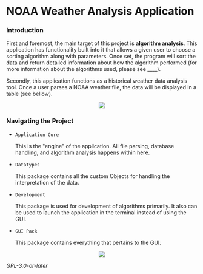 # NOAA Weather Analysis Application

### Introduction

  First and foremost, the main target of this project is **algorithm analysis**. This application has functionality built into it that allows a given user to choose a sorting algorithm along with parameters. Once set, the program will sort the data and return detailed information about how the algorithm performed (for more information about the algorithms used, please see ____).

  Secondly, this application functions as a historical weather data analysis tool. Once a user parses a NOAA weather file, the data will be displayed in a table (see bellow).
  
  <p align="center">
  <img src="https://user-images.githubusercontent.com/63986603/227383377-b1d5f36d-ce56-45bc-aa1f-71b1c74ad24a.png" />
</p>

### Navigating the Project

- `Application Core`

  This is the "engine" of the application. All file parsing, database handling, and algorithm analysis happens within here.

- `Datatypes` 

  This package contains all the custom Objects for handling the interpretation of the data.

- `Development`

  This package is used for development of algorithms primarily. It also can be used to launch the application in the terminal instead of using the GUI.

- `GUI Pack`

  This package contains everything that pertains to the GUI.


<p align="center">
  <img src="https://user-images.githubusercontent.com/63986603/227383412-c24b4ecb-da21-4d97-a495-e580836d344f.png" />
</p>


*GPL-3.0-or-later*

